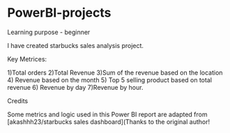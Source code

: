 # PowerBI-projects
Learning purpose - beginner

I have created starbucks sales analysis project.



Key Metrices:

1)Total orders
2)Total Revenue
3)Sum of the revenue based on the location
4) Revenue based on the month
5) Top 5 selling product based on total revenue
6) Revenue by day
7)Revenue by hour.






 Credits


Some metrics and logic used in this Power BI report are adapted from [akashhh23/starbucks sales dashboard](Thanks to the original author!
